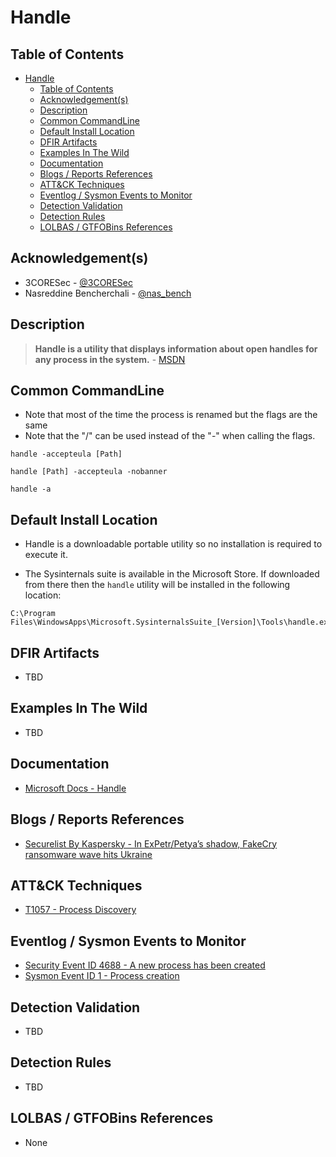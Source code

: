 # Handle

## Table of Contents

- [Handle](#handle)
  - [Table of Contents](#table-of-contents)
  - [Acknowledgement(s)](#acknowledgements)
  - [Description](#description)
  - [Common CommandLine](#common-commandline)
  - [Default Install Location](#default-install-location)
  - [DFIR Artifacts](#dfir-artifacts)
  - [Examples In The Wild](#examples-in-the-wild)
  - [Documentation](#documentation)
  - [Blogs / Reports References](#blogs--reports-references)
  - [ATT&CK Techniques](#attck-techniques)
  - [Eventlog / Sysmon Events to Monitor](#eventlog--sysmon-events-to-monitor)
  - [Detection Validation](#detection-validation)
  - [Detection Rules](#detection-rules)
  - [LOLBAS / GTFOBins References](#lolbas--gtfobins-references)

## Acknowledgement(s)

- 3CORESec - [@3CORESec](https://twitter.com/3CORESec)
- Nasreddine Bencherchali - [@nas_bench](https://twitter.com/nas_bench)

## Description

> **Handle is a utility that displays information about open handles for any process in the system.** - [MSDN](https://docs.microsoft.com/en-us/sysinternals/downloads/handle)

## Common CommandLine

- Note that most of the time the process is renamed but the flags are the same
- Note that the "/" can be used instead of the "-" when calling the flags.

```batch
handle -accepteula [Path]

handle [Path] -accepteula -nobanner

handle -a
```

## Default Install Location

- Handle is a downloadable portable utility so no installation is required to execute it.

- The Sysinternals suite is available in the Microsoft Store. If downloaded from there then the `handle` utility will be installed in the following location:

```batch
C:\Program Files\WindowsApps\Microsoft.SysinternalsSuite_[Version]\Tools\handle.exe
```

## DFIR Artifacts

- TBD

## Examples In The Wild

- TBD

## Documentation

- [Microsoft Docs - Handle](https://docs.microsoft.com/en-us/sysinternals/downloads/handle)

## Blogs / Reports References

- [Securelist By Kaspersky - In ExPetr/Petya’s shadow, FakeCry ransomware wave hits Ukraine](https://securelist.com/in-expetrpetyas-shadow-fakecry-ransomware-wave-hits-ukraine/78973/)

## ATT&CK Techniques

- [T1057 - Process Discovery](https://attack.mitre.org/techniques/T1057/)

## Eventlog / Sysmon Events to Monitor

- [Security Event ID 4688 - A new process has been created](https://www.ultimatewindowssecurity.com/securitylog/encyclopedia/event.aspx?eventID=4688)
- [Sysmon Event ID 1 - Process creation](https://www.ultimatewindowssecurity.com/securitylog/encyclopedia/event.aspx?eventid=90001)

## Detection Validation

- TBD

## Detection Rules

- TBD

## LOLBAS / GTFOBins References

- None
